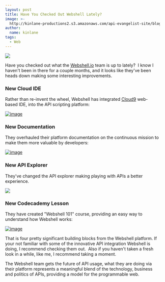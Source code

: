 ```yaml
---
layout: post
title: Have You Checked Out Webshell Lately?
image: >-
  http://kinlane-productions2.s3.amazonaws.com/api-evangelist-site/blog/webshell-logo.jpeg
author:
  name: kinlane
tags:
  - Web
---
```

[![](https://s3.amazonaws.com/kinlane-productions2/api-evangelist/webshell/webshell-logo.jpg)](http://webshell.io/)

Have you checked out what the [Webshell.io](http://webshell.io/ "Webshell.io") team is up to lately?  I know I haven't been in there for a couple months, and it looks like they've been heads down making some interesting improvements.

### New Cloud IDE

Rather than re-invent the wheel, Webshell has integrated [Cloud9](https://c9.io/ "Cloud9") web-based IDE, into the API scripting platform:

[![image](https://s3.amazonaws.com/kinlane-productions2/api-evangelist/webshell/webshell-update-1.png)](ttps://s3.amazonaws.com/kinlane-productions2/api-evangelist/webshell/webshell-update-1.png)

### New Documentation

They overhauled their platform documentation on the continuous mission to make them more valuable by developers:

[![image](https://s3.amazonaws.com/kinlane-productions2/api-evangelist/webshell/webshell-update-2.png)](https://s3.amazonaws.com/kinlane-productions2/api-evangelist/webshell/webshell-update-2.png)

### New API Explorer

They've changed the API explorer making playing with APIs a better experience.

[![](https://s3.amazonaws.com/kinlane-productions2/api-evangelist/webshell/webshell-update-3.png)](https://s3.amazonaws.com/kinlane-productions2/api-evangelist/webshell/webshell-update-3.png)

### New Codecademy Lesson

They have created "Webshell 101" course, providing an easy way to understand how Webshell works:  
[](http://7za.r.mailjet.com/redirect/0v8nhcjr7rysybw5poob6n/www.codecademy.com/courses/web-beginner-en-Gux11/0/1)

[![image](https://s3.amazonaws.com/kinlane-productions2/api-evangelist/webshell/webshell-update-1.png)](https://s3.amazonaws.com/kinlane-productions2/api-evangelist/webshell/webshell-update-1.png)

That is four pretty significant building blocks from the Webshell platform. If your not familiar with some of the innovative API integration Webshell is doing, I recommend checking them out.  Also if you haven't taken a fresh look in a while, like me, I recommend taking a moment.

The Webshell team gets the future of API usage, what they are doing via their platform represents a meaningful blend of the technology, business and politics of APIs, providing a model for the programmable web.